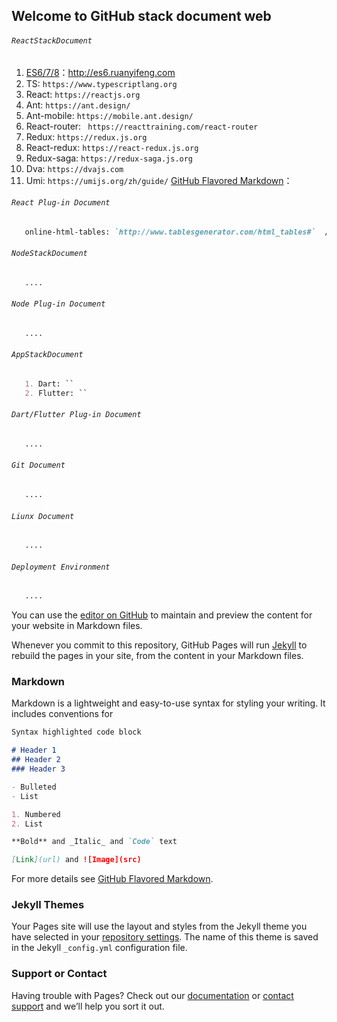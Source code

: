 ## Welcome to GitHub stack document web

###### `ReactStackDocument` 
  1. [ES6/7/8](http://es6.ruanyifeng.com)：http://es6.ruanyifeng.com
  2. TS: `https://www.typescriptlang.org`
  3. React: `https://reactjs.org`
  4. Ant: `https://ant.design/`
  5. Ant-mobile: `https://mobile.ant.design/`  
  6. React-router: ` https://reacttraining.com/react-router`
  7. Redux: `https://redux.js.org`
  8. React-redux: `https://react-redux.js.org`
  9. Redux-saga: `https://redux-saga.js.org`
  10. Dva: `https://dvajs.com`
  11. Umi: `https://umijs.org/zh/guide/`
   [GitHub Flavored Markdown](https://guides.github.com/features/mastering-markdown/)：
###### `React Plug-in Document`
```markdown
   online-html-tables: `http://www.tablesgenerator.com/html_tables#`  // Customizing table styles for different needs online
```
###### `NodeStackDocument`
```markdown
   ....
```
###### `Node Plug-in Document`
```markdown
   ....
```
###### `AppStackDocument`
```markdown
   1. Dart: ``
   2. Flutter: ``
```
###### `Dart/Flutter Plug-in Document`
```markdown
   ....
```

###### `Git Document`
```markdown
   ....
```
###### `Liunx Document`
```markdown
   ....
```

###### `Deployment Environment`
```markdown
   ....
```

You can use the [editor on GitHub](https://github.com/cingzion/Blog/edit/master/README.md) to maintain and preview the content for your website in Markdown files.

Whenever you commit to this repository, GitHub Pages will run [Jekyll](https://jekyllrb.com/) to rebuild the pages in your site, from the content in your Markdown files.

### Markdown

Markdown is a lightweight and easy-to-use syntax for styling your writing. It includes conventions for

```markdown
Syntax highlighted code block

# Header 1
## Header 2
### Header 3

- Bulleted
- List

1. Numbered
2. List

**Bold** and _Italic_ and `Code` text

[Link](url) and ![Image](src)
```

For more details see [GitHub Flavored Markdown](https://guides.github.com/features/mastering-markdown/).

### Jekyll Themes

Your Pages site will use the layout and styles from the Jekyll theme you have selected in your [repository settings](https://github.com/cingzion/Blog/settings). The name of this theme is saved in the Jekyll `_config.yml` configuration file.

### Support or Contact

Having trouble with Pages? Check out our [documentation](https://help.github.com/categories/github-pages-basics/) or [contact support](https://github.com/contact) and we’ll help you sort it out.
